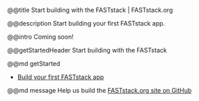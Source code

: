 @@title
Start building with the FASTstack | FASTstack.org


@@description
Start building your first FASTstack app.


@@intro
Coming soon!

@@getStartedHeader
Start building with the FASTstack

@@md getStarted
- [Build your first FASTstack app](/get-started)

@@md message
Help us build the [FASTstack.org site on GitHub](https://github.com/faststack/FASTstack.org)
